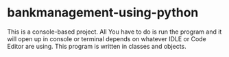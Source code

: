 # bankmanagement-using-python
This is a console-based project. All You have to do is run the program and it will open up in console or terminal depends on whatever IDLE or Code Editor are using. This program is written in classes and objects.
